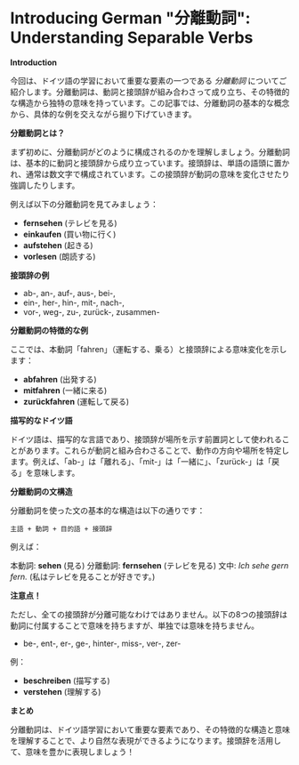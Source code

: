 # Introducing German "分離動詞": Understanding Separable Verbs

**Introduction**

今回は、ドイツ語の学習において重要な要素の一つである *分離動詞* についてご紹介します。分離動詞は、動詞と接頭辞が組み合わさって成り立ち、その特徴的な構造から独特の意味を持っています。この記事では、分離動詞の基本的な概念から、具体的な例を交えながら掘り下げていきます。

**分離動詞とは？**

まず初めに、分離動詞がどのように構成されるのかを理解しましょう。分離動詞は、基本的に動詞と接頭辞から成り立っています。接頭辞は、単語の語頭に置かれ、通常は数文字で構成されています。この接頭辞が動詞の意味を変化させたり強調したりします。

例えば以下の分離動詞を見てみましょう：

- **fernsehen** (テレビを見る)
- **einkaufen** (買い物に行く)
- **aufstehen** (起きる)
- **vorlesen** (朗読する)

**接頭辞の例**

- ab-, an-, auf-, aus-, bei-,
- ein-, her-, hin-, mit-, nach-,
- vor-, weg-, zu-, zurück-, zusammen-

**分離動詞の特徴的な例**

ここでは、本動詞「fahren」（運転する、乗る）と接頭辞による意味変化を示します：

- **abfahren** (出発する)
- **mitfahren** (一緒に来る)
- **zurückfahren** (運転して戻る)

**描写的なドイツ語**

ドイツ語は、描写的な言語であり、接頭辞が場所を示す前置詞として使われることがあります。これらが動詞と組み合わさることで、動作の方向や場所を特定します。例えば、「ab-」は「離れる」、「mit-」は「一緒に」、「zurück-」は「戻る」を意味します。

**分離動詞の文構造**

分離動詞を使った文の基本的な構造は以下の通りです：

```
主語 + 動詞 + 目的語 + 接頭辞
```

例えば：

本動詞: **sehen** (見る)
分離動詞: **fernsehen** (テレビを見る)
文中: *Ich sehe gern fern.* (私はテレビを見ることが好きです。)

**注意点！**

ただし、全ての接頭辞が分離可能なわけではありません。以下の8つの接頭辞は動詞に付属することで意味を持ちますが、単独では意味を持ちません。

- be-, ent-, er-, ge-, hinter-, miss-, ver-, zer-

例：

- **beschreiben** (描写する)
- **verstehen** (理解する)

**まとめ**

分離動詞は、ドイツ語学習において重要な要素であり、その特徴的な構造と意味を理解することで、より自然な表現ができるようになります。接頭辞を活用して、意味を豊かに表現しましょう！
